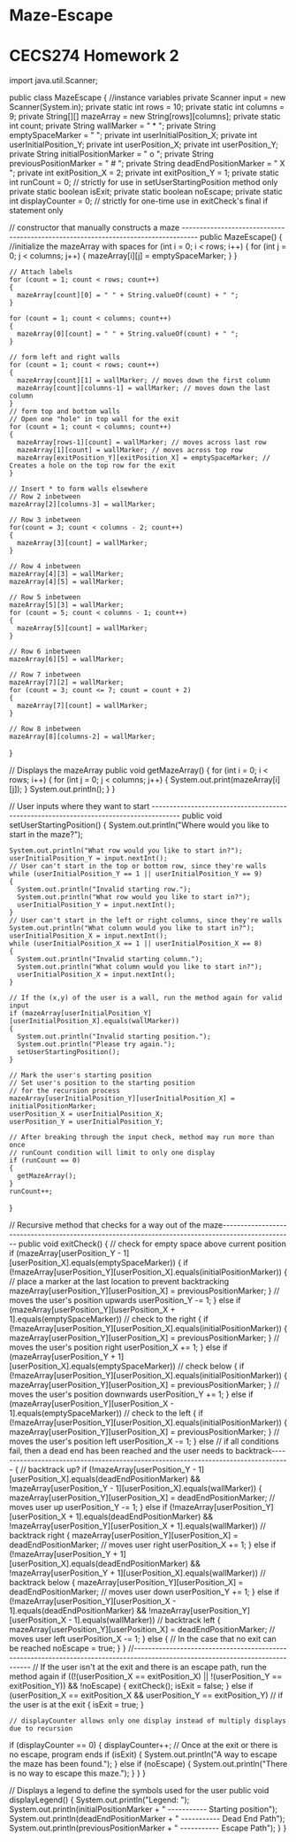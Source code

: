 Maze-Escape
===========
CECS274 Homework 2
==============
import java.util.Scanner;

public class MazeEscape
{
 //instance variables
  private Scanner input = new Scanner(System.in);
  private static int rows = 10;
  private static int columns = 9;
  private String[][] mazeArray = new String[rows][columns];
  private static int count;
  private String wallMarker = " * ";
  private String emptySpaceMarker = "   ";
  private int userInitialPosition_X;
  private int userInitialPosition_Y;
  private int userPosition_X;
  private int userPosition_Y;
  private String initialPositionMarker = " o ";
  private String previousPositionMarker = " # "; 
  private String deadEndPositionMarker = " X ";
  private int exitPosition_X = 2;
  private int exitPosition_Y = 1;
  private static int runCount = 0; // strictly for use in setUserStartingPosition method only
  private static boolean isExit;
  private static boolean noEscape;
  private static int displayCounter = 0; // strictly for one-time use in exitCheck's final if statement only
  
  // constructor that manually constructs a maze ----------------------------------------------------------------------------------
  public MazeEscape()
  {
    //initialize the mazeArray with spaces
    for (int i = 0; i < rows; i++)
    {
      for (int j = 0; j < columns; j++)
      {
        mazeArray[i][j] = emptySpaceMarker;
      }
    }
    
    // Attach labels
    for (count = 1; count < rows; count++)
    {
      mazeArray[count][0] = " " + String.valueOf(count) + " ";
    }
    
    for (count = 1; count < columns; count++)
    {
      mazeArray[0][count] = " " + String.valueOf(count) + " ";
    }
    
    // form left and right walls
    for (count = 1; count < rows; count++)
    {
      mazeArray[count][1] = wallMarker; // moves down the first column
      mazeArray[count][columns-1] = wallMarker; // moves down the last column
    }
    // form top and bottom walls
    // Open one "hole" in top wall for the exit
    for (count = 1; count < columns; count++)
    {
      mazeArray[rows-1][count] = wallMarker; // moves across last row
      mazeArray[1][count] = wallMarker; // moves across top row
      mazeArray[exitPosition_Y][exitPosition_X] = emptySpaceMarker; // Creates a hole on the top row for the exit
    }
    
    // Insert * to form walls elsewhere
    // Row 2 inbetween
    mazeArray[2][columns-3] = wallMarker;
    
    // Row 3 inbetween
    for(count = 3; count < columns - 2; count++)
    {
      mazeArray[3][count] = wallMarker;
    }
    
    // Row 4 inbetween
    mazeArray[4][3] = wallMarker;
    mazeArray[4][5] = wallMarker;
    
    // Row 5 inbetween
    mazeArray[5][3] = wallMarker;
    for (count = 5; count < columns - 1; count++)
    {
      mazeArray[5][count] = wallMarker;
    }
    
    // Row 6 inbetween
    mazeArray[6][5] = wallMarker;
    
    // Row 7 inbetween
    mazeArray[7][2] = wallMarker;
    for (count = 3; count <= 7; count = count + 2)
    {
      mazeArray[7][count] = wallMarker;
    }
    
    // Row 8 inbetween
    mazeArray[8][columns-2] = wallMarker;
  }
  
  // Displays the mazeArray
  public void getMazeArray()
  {
    for (int i = 0; i < rows; i++)
    {
      for (int j = 0; j < columns; j++)
      {
        System.out.print(mazeArray[i][j]);
      }
      System.out.println();
    }
  }
  
  // User inputs where they want to start --------------------------------------------------------------------------------------
  public void setUserStartingPosition()
  {
    System.out.println("Where would you like to start in the maze?");

    System.out.println("What row would you like to start in?");
    userInitialPosition_Y = input.nextInt();
    // User can't start in the top or bottom row, since they're walls
    while (userInitialPosition_Y == 1 || userInitialPosition_Y == 9)
    {
      System.out.println("Invalid starting row.");
      System.out.println("What row would you like to start in?");
      userInitialPosition_Y = input.nextInt();
    }
    // User can't start in the left or right columns, since they're walls
    System.out.println("What column would you like to start in?");
    userInitialPosition_X = input.nextInt();
    while (userInitialPosition_X == 1 || userInitialPosition_X == 8)
    {
      System.out.println("Invalid starting column.");   
      System.out.println("What column would you like to start in?");
      userInitialPosition_X = input.nextInt();      
    }
    
    // If the (x,y) of the user is a wall, run the method again for valid input
    if (mazeArray[userInitialPosition_Y][userInitialPosition_X].equals(wallMarker))
    {
      System.out.println("Invalid starting position.");
      System.out.println("Please try again.");
      setUserStartingPosition();
    }
    
    // Mark the user's starting position
    // Set user's position to the starting position
    // for the recursion process
    mazeArray[userInitialPosition_Y][userInitialPosition_X] = initialPositionMarker;
    userPosition_X = userInitialPosition_X;
    userPosition_Y = userInitialPosition_Y;    
    
    // After breaking through the input check, method may run more than once
    // runCount condition will limit to only one display
    if (runCount == 0)
    {
      getMazeArray();
    }
    runCount++;
  }
  
  // Recursive method that checks for a way out of the maze--------------------------------------------------------------------------------------------------
  public void exitCheck()
  { 
    // check for empty space above current position
    if (mazeArray[userPosition_Y - 1][userPosition_X].equals(emptySpaceMarker))
    {
      if (!mazeArray[userPosition_Y][userPosition_X].equals(initialPositionMarker))
      {
        // place a marker at the last location to prevent backtracking
        mazeArray[userPosition_Y][userPosition_X] = previousPositionMarker;
      }
      // moves the user's position upwards
      userPosition_Y -= 1;
    } else if (mazeArray[userPosition_Y][userPosition_X + 1].equals(emptySpaceMarker)) // check to the right
    {
      if (!mazeArray[userPosition_Y][userPosition_X].equals(initialPositionMarker))
      {
        mazeArray[userPosition_Y][userPosition_X] = previousPositionMarker;
      }
      // moves the user's position right
      userPosition_X += 1;
    } else if (mazeArray[userPosition_Y + 1][userPosition_X].equals(emptySpaceMarker)) // check below
    {
       if (!mazeArray[userPosition_Y][userPosition_X].equals(initialPositionMarker))
      {
        mazeArray[userPosition_Y][userPosition_X] = previousPositionMarker;
      }
      // moves the user's position downwards
      userPosition_Y += 1;
    } else if (mazeArray[userPosition_Y][userPosition_X - 1].equals(emptySpaceMarker)) // check to the left
    {
      if (!mazeArray[userPosition_Y][userPosition_X].equals(initialPositionMarker))
      {
        mazeArray[userPosition_Y][userPosition_X] = previousPositionMarker;
      }
      // moves the user's position left
      userPosition_X -= 1; 
    } else // if all conditions fail, then a dead end has been reached and the user needs to backtrack-----------------------------------------------------------------------------------
    {
      // backtrack up?
      if (!mazeArray[userPosition_Y - 1][userPosition_X].equals(deadEndPositionMarker) && !mazeArray[userPosition_Y - 1][userPosition_X].equals(wallMarker))
      {
        mazeArray[userPosition_Y][userPosition_X] = deadEndPositionMarker;
        // moves user up
        userPosition_Y -= 1;
      } else if (!mazeArray[userPosition_Y][userPosition_X + 1].equals(deadEndPositionMarker) && !mazeArray[userPosition_Y][userPosition_X + 1].equals(wallMarker)) // backtrack right
       {
            mazeArray[userPosition_Y][userPosition_X] = deadEndPositionMarker;
          // moves user right
          userPosition_X += 1;
      } else if (!mazeArray[userPosition_Y + 1][userPosition_X].equals(deadEndPositionMarker) && !mazeArray[userPosition_Y + 1][userPosition_X].equals(wallMarker)) // backtrack below
       {
         mazeArray[userPosition_Y][userPosition_X] = deadEndPositionMarker;
        // moves user down
        userPosition_Y += 1;
      } else if (!mazeArray[userPosition_Y][userPosition_X - 1].equals(deadEndPositionMarker) && !mazeArray[userPosition_Y][userPosition_X - 1].equals(wallMarker)) // backtrack left
       {
         mazeArray[userPosition_Y][userPosition_X] = deadEndPositionMarker;
        // moves user left
        userPosition_X -= 1; 
      } else
      {
        // In the case that no exit can be reached
        noEscape = true;
      }
    }
    //-------------------------------------------------------------------------------------------------------------------------------
    // If the user isn't at the exit and there is an escape path, run the method again
    if ((!(userPosition_X == exitPosition_X) || !(userPosition_Y == exitPosition_Y)) && !noEscape)
    {
          exitCheck();
          isExit = false;
    } else if (userPosition_X == exitPosition_X && userPosition_Y == exitPosition_Y) // if the user is at the exit
    {
     isExit = true; 
    }
   
    // displayCounter allows only one display instead of multiply displays due to recursion
   if (displayCounter == 0)
   {
     displayCounter++;
     // Once at the exit or there is no escape, program ends
     if (isExit)
     {
       System.out.println("A way to escape the maze has been found.");
     } else if (noEscape)
     {
       System.out.println("There is no way to escape this maze."); 
     }
   }
  }
  
  // Displays a legend to define the symbols used for the user
  public void displayLegend()
  {
    System.out.println("Legend: ");
    System.out.println(initialPositionMarker + " ----------- Starting position");
    System.out.println(deadEndPositionMarker + " ----------- Dead End Path");
    System.out.println(previousPositionMarker + " ----------- Escape Path");
  }
}
